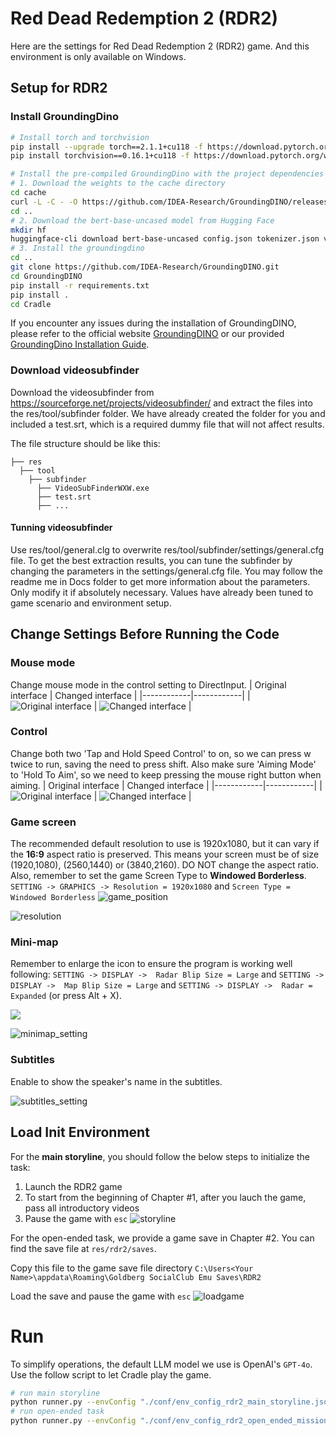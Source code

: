 # Red Dead Redemption 2 (RDR2)
Here are the settings for Red Dead Redemption 2 (RDR2) game. And this environment is only available on Windows.

## Setup for RDR2

### Install GroundingDino
```bash
# Install torch and torchvision
pip install --upgrade torch==2.1.1+cu118 -f https://download.pytorch.org/whl/torch_stable.html
pip install torchvision==0.16.1+cu118 -f https://download.pytorch.org/whl/torch_stable.html

# Install the pre-compiled GroundingDino with the project dependencies
# 1. Download the weights to the cache directory
cd cache
curl -L -C - -O https://github.com/IDEA-Research/GroundingDINO/releases/download/v0.1.0-alpha2/groundingdino_swinb_cogcoor.pth
cd ..
# 2. Download the bert-base-uncased model from Hugging Face
mkdir hf
huggingface-cli download bert-base-uncased config.json tokenizer.json vocab.txt tokenizer_config.json model.safetensors --cache-dir hf
# 3. Install the groundingdino
cd ..
git clone https://github.com/IDEA-Research/GroundingDINO.git
cd GroundingDINO
pip install -r requirements.txt
pip install .
cd Cradle
```
If you encounter any issues during the installation of GroundingDINO, please refer to the official website [GroundingDINO](https://github.com/IDEA-Research/GroundingDINO) or our provided [GroundingDino Installation Guide](groundingdino.md).

### Download videosubfinder
Download the videosubfinder from https://sourceforge.net/projects/videosubfinder/ and extract the files into the res/tool/subfinder folder. We have already created the folder for you and included a test.srt, which is a required dummy file that will not affect results.

The file structure should be like this:

```
├── res
  ├── tool
    ├── subfinder
      ├── VideoSubFinderWXW.exe
      ├── test.srt
      ├── ...
```

#### Tunning videosubfinder
Use res/tool/general.clg to overwrite res/tool/subfinder/settings/general.cfg file.
To get the best extraction results, you can tune the subfinder by changing the parameters in the settings/general.cfg file. You may follow the readme me in Docs folder to get more information about the parameters.
Only modify it if absolutely necessary. Values have already been tuned to game scenario and environment setup.

## Change Settings Before Running the Code

### Mouse mode
Change mouse mode in the control setting to DirectInput.
| Original interface | Changed interface |
|------------|------------|
| ![Original interface](../envs/images/rdr2/raw_input.png) | ![Changed interface](../envs/images/rdr2/direct_input.png) |

### Control
Change both two 'Tap and Hold Speed Control' to on, so we can press w twice to run, saving the need to press shift. Also make sure 'Aiming Mode' to 'Hold To Aim', so we need to keep pressing the mouse right button when aiming.
| Original interface | Changed interface |
|------------|------------|
| ![Original interface](../envs/images/rdr2/move_control_previous.png) | ![Changed interface](../envs/images/rdr2/move_control_now.png) |

### Game screen
The recommended default resolution to use is 1920x1080, but it can vary if the **16:9** aspect ratio is preserved. This means your screen must be of size (1920,1080), (2560,1440) or (3840,2160). DO NOT change the aspect ratio. Also, remember to set the game Screen Type to **Windowed Borderless**.
`SETTING -> GRAPHICS -> Resolution = 1920x1080` and  `Screen Type = Windowed Borderless`
![game_position](../envs/images/rdr2/game_position.png)

![resolution](../envs/images/rdr2/resolution.png)

### Mini-map
Remember to enlarge the icon to ensure the program is working well following: `SETTING -> DISPLAY ->  Radar Blip Size = Large` and  `SETTING -> DISPLAY ->  Map Blip Size = Large` and  `SETTING -> DISPLAY ->  Radar = Expanded` (or press Alt + X).

![](../envs/images/rdr2/enlarge_minimap.png)

![minimap_setting](../envs/images/rdr2/minimap_setting.png)

### Subtitles
Enable to show the speaker's name in the subtitles.

![subtitles_setting](../envs/images/rdr2/subtitles.png)


## Load Init Environment
For the **main storyline**, you should follow the below steps to initialize the task:
1. Launch the RDR2 game
2. To start from the beginning of Chapter #1, after you lauch the game, pass all introductory videos
3. Pause the game with `esc`
![storyline](../envs/images/rdr2/rdr2_main_storyline_start.jpg)


For the open-ended task, we provide a game save in Chapter #2. You can find the save file at `res/rdr2/saves`.

Copy this file to the game save file directory `C:\Users<Your Name>\appdata\Roaming\Goldberg SocialClub Emu Saves\RDR2`

Load the save and pause the game with `esc`
![loadgame](../envs/images/rdr2/rdr2_openended_start.jpg)


# Run

To simplify operations, the default LLM model we use is OpenAI's `GPT-4o`. Use the follow script to let Cradle play the game.

```bash
# run main storyline
python runner.py --envConfig "./conf/env_config_rdr2_main_storyline.json"
# run open-ended task
python runner.py --envConfig "./conf/env_config_rdr2_open_ended_mission.json"
```